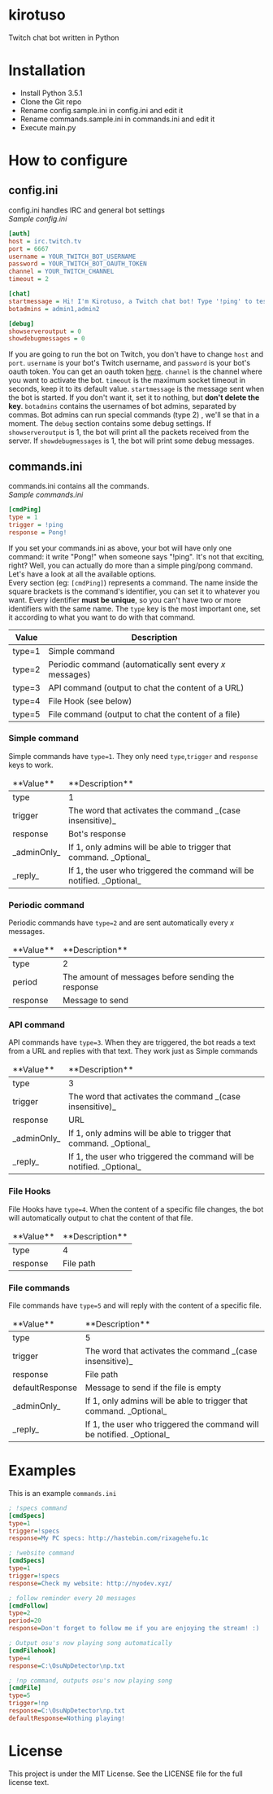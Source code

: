 # kirotuso

Twitch chat bot written in Python

# Installation
- Install Python 3.5.1
- Clone the Git repo
- Rename config.sample.ini in config.ini and edit it
- Rename commands.sample.ini in commands.ini and edit it
- Execute main.py

# How to configure
## config.ini
config.ini handles IRC and general bot settings  
_Sample config.ini_  
``` ini
[auth]
host = irc.twitch.tv
port = 6667
username = YOUR_TWITCH_BOT_USERNAME
password = YOUR_TWITCH_BOT_OAUTH_TOKEN
channel = YOUR_TWITCH_CHANNEL
timeout = 2

[chat]
startmessage = Hi! I'm Kirotuso, a Twitch chat bot! Type '!ping' to test me :)
botadmins = admin1,admin2

[debug]
showserveroutput = 0
showdebugmessages = 0
```

If you are going to run the bot on Twitch, you don't have to change `host` and `port`. `username` is your bot's Twitch username, and `password` is your bot's oauth token. You can get an oauth token [here](https://twitchapps.com/tmi). `channel` is the channel where you want to activate the bot. `timeout` is the maximum socket timeout in seconds, keep it to its default value. `startmessage` is the message sent when the bot is started. If you don't want it, set it to nothing, but **don't delete the key**. `botadmins` contains the usernames of bot admins, separated by commas. Bot admins can run special commands (type 2) , we'll se that in a moment. The `debug` section contains some debug settings. If `showserveroutput` is 1, the bot will print all the packets received from the server. If `showdebugmessages` is 1, the bot will print some debug messages.

## commands.ini
commands.ini contains all the commands.  
_Sample commands.ini_
``` ini
[cmdPing]
type = 1
trigger = !ping
response = Pong!
```
If you set your commands.ini as above, your bot will have only one command: it write "Pong!" when someone says "!ping". It's not that exciting, right? Well, you can actually do more than a simple ping/pong command. Let's have a look at all the available options.  
Every section (eg: `[cmdPing]`) represents a command. The name inside the square brackets is the command's identifier, you can set it to whatever you want. Every identifier **must be unique**, so you can't have two or more identifiers with the same name. The `type` key is the most important one, set it according to what you want to do with that command.

| **Value** | **Description** |
|-----------|-----------------|
| type=1 | Simple command |
| type=2 | Periodic command (automatically sent every _x_ messages) |
| type=3 | API command (output to chat the content of a URL) |
| type=4 | File Hook (see below) |
| type=5 | File command (output to chat the content of a file) |


### Simple command
Simple commands have `type=1`. They only need `type`,`trigger` and `response` keys to work.
<table>
<thead>
    <tr><td>**Value**</td><td>**Description**</td</tr>
</thead>
<tbody>
    <tr><td>type</td><td>1</td></tr>
    <tr><td>trigger</td><td>The word that activates the command _(case insensitive)_</td></tr>
    <tr><td>response</td><td>Bot's response</td></tr>
    <tr><td>_adminOnly_</td><td>If 1, only admins will be able to trigger that command. _Optional_</td></tr>
    <tr><td>_reply_</td><td>If 1, the user who triggered the command will be notified.  _Optional_</td></tr>
</tbody>
</table>


### Periodic command
Periodic commands have `type=2` and are sent automatically every _x_ messages.
<table>
<thead>
    <tr><td>**Value**</td><td>**Description**</td</tr>
</thead>
<tbody>
    <tr><td>type</td><td>2</td></tr>
    <tr><td>period</td><td>The amount of messages before sending the response</td></tr>
    <tr><td>response</td><td>Message to send</td></tr>
</tbody>
</table>


### API command
API commands have `type=3`. When they are triggered, the bot reads a text from a URL and replies with that text. They work just as  Simple commands
<table>
<thead>
    <tr><td>**Value**</td><td>**Description**</td</tr>
</thead>
<tbody>
    <tr><td>type</td><td>3</td></tr>
    <tr><td>trigger</td><td>The word that activates the command _(case insensitive)_</td></tr>
    <tr><td>response</td><td>URL</td></tr>
    <tr><td>_adminOnly_</td><td>If 1, only admins will be able to trigger that command. _Optional_</td></tr>
    <tr><td>_reply_</td><td>If 1, the user who triggered the command will be notified.  _Optional_</td></tr>
</tbody>
</table>


### File Hooks
File Hooks have `type=4`. When the content of a specific file changes, the bot will automatically output to chat the content of that file.
<table>
<thead>
    <tr><td>**Value**</td><td>**Description**</td</tr>
</thead>
<tbody>
    <tr><td>type</td><td>4</td></tr>
    <tr><td>response</td><td>File path</td></tr>
</tbody>
</table>


### File commands
File commands have `type=5` and will reply with the content of a specific file.
<table>
<thead>
    <tr><td>**Value**</td><td>**Description**</td</tr>
</thead>
<tbody>
    <tr><td>type</td><td>5</td></tr>
    <tr><td>trigger</td><td>The word that activates the command _(case insensitive)_</td></tr>
    <tr><td>response</td><td>File path</td></tr>
    <tr><td>defaultResponse</td><td>Message to send if the file is empty</td></tr>
    <tr><td>_adminOnly_</td><td>If 1, only admins will be able to trigger that command. _Optional_</td></tr>
    <tr><td>_reply_</td><td>If 1, the user who triggered the command will be notified.  _Optional_</td></tr>
</tbody>
</table>


# Examples
This is an example `commands.ini`
``` ini
; !specs command
[cmdSpecs]
type=1
trigger=!specs
response=My PC specs: http://hastebin.com/rixagehefu.1c

; !website command
[cmdSpecs]
type=1
trigger=!specs
response=Check my website: http://nyodev.xyz/

; follow reminder every 20 messages
[cmdFollow]
type=2
period=20
response=Don't forget to follow me if you are enjoying the stream! :)

; Output osu's now playing song automatically
[cmdFilehook]
type=4
response=C:\OsuNpDetector\np.txt

; !np command, outputs osu's now playing song
[cmdFile]
type=5
trigger=!np
response=C:\OsuNpDetector\np.txt
defaultResponse=Nothing playing!
```

# License
This project is under the MIT License. See the LICENSE file for the full license text.
